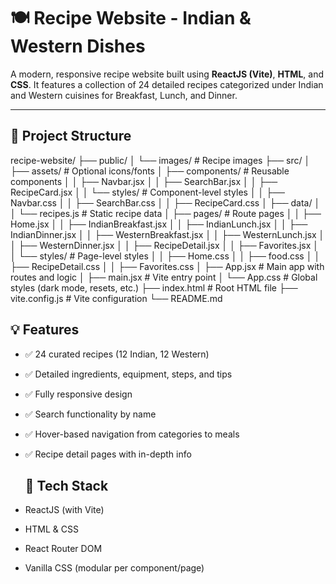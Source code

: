 # 🍽️ Recipe Website - Indian & Western Dishes

A modern, responsive recipe website built using **ReactJS (Vite)**, **HTML**, and **CSS**. It features a collection of 24 detailed recipes categorized under Indian and Western cuisines for Breakfast, Lunch, and Dinner.

---

## 📁 Project Structure


recipe-website/
├── public/
│   └── images/              # Recipe images
├── src/
│   ├── assets/              # Optional icons/fonts
│   ├── components/          # Reusable components
│   │   ├── Navbar.jsx
│   │   ├── SearchBar.jsx
│   │   ├── RecipeCard.jsx
│   │   └── styles/          # Component-level styles
│   │       ├── Navbar.css
│   │       ├── SearchBar.css
│   │       ├── RecipeCard.css
│   ├── data/
│   │   └── recipes.js       # Static recipe data
│   ├── pages/               # Route pages
│   │   ├── Home.jsx
│   │   ├── IndianBreakfast.jsx
│   │   ├── IndianLunch.jsx
│   │   ├── IndianDinner.jsx
│   │   ├── WesternBreakfast.jsx
│   │   ├── WesternLunch.jsx
│   │   ├── WesternDinner.jsx
│   │   ├── RecipeDetail.jsx
│   │   ├── Favorites.jsx
│   │   └── styles/          # Page-level styles
│   │       ├── Home.css
│   │       ├── food.css
│   │       ├── RecipeDetail.css
│   │       ├── Favorites.css
│   ├── App.jsx              # Main app with routes and logic
│   ├── main.jsx             # Vite entry point
│   └── App.css              # Global styles (dark mode, resets, etc.)
├── index.html               # Root HTML file
├── vite.config.js           # Vite configuration
└── README.md


## 💡 Features

- ✅ 24 curated recipes (12 Indian, 12 Western)
- ✅ Detailed ingredients, equipment, steps, and tips
- ✅ Fully responsive design
- ✅ Search functionality by name
- ✅ Hover-based navigation from categories to meals
- ✅ Recipe detail pages with in-depth info

  ## 🔧 Tech Stack

- ReactJS (with Vite)
- HTML & CSS 
- React Router DOM
- Vanilla CSS (modular per component/page)
